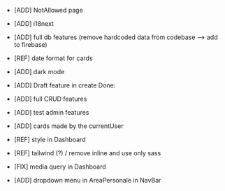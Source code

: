- [ADD] NotAllowed page
- [ADD] i18next
- [ADD] full db features (remove hardcoded data from codebase --> add to firebase)
- [REF] date format for cards
- [ADD] dark mode
- [ADD] Draft feature in create
  Done:

- [ADD] full CRUD features
- [ADD] test admin features
- [ADD] cards made by the currentUser
- [REF] style in Dashboard
- [REF] tailwind (?) / remove inline and use only sass
- [FIX] media query in Dashboard
- [ADD] dropdown menu in AreaPersonale in NavBar
